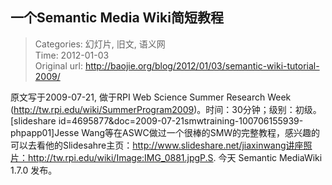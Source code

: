 一个Semantic Media Wiki简短教程
---
    
> Categories: 幻灯片, 旧文, 语义网  
> Time: 2012-01-03  
> Original url: <http://baojie.org/blog/2012/01/03/semantic-wiki-tutorial-2009/>
    
原文写于2009-07-21, 做于RPI Web Science Summer Research Week (http://tw.rpi.edu/wiki/SummerProgram2009)。时间：30分钟；级别：初级。[slideshare id=4695877&doc=2009-07-21smwtraining-100706155939-phpapp01]Jesse Wang等在ASWC做过一个很棒的SMW的完整教程，感兴趣的可以去看他的Slidesahre主页：http://www.slideshare.net/jiaxinwang讲座照片：http://tw.rpi.edu/wiki/Image:IMG_0881.jpgP.S. 今天 Semantic MediaWiki 1.7.0 发布。     
    